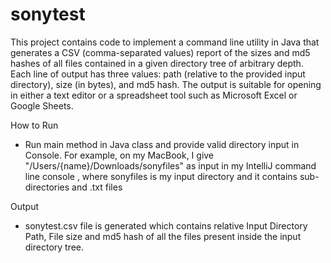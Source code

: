 # sonytest
This project contains code to implement a command line utility in Java that generates a CSV (comma-separated values) report of the sizes and md5 hashes of all files contained in a given directory tree of arbitrary depth. Each line of output has three values: path (relative to the provided input directory), size (in bytes), and md5 hash. The output is suitable for opening in either a text editor or a spreadsheet tool such as Microsoft Excel or Google Sheets.

How to Run 
- Run main method in Java class and provide valid directory input in Console. For example, on my MacBook, I give "/Users/{name}/Downloads/sonyfiles" as input in my IntelliJ command line console , where sonyfiles is my input directory and it contains sub-directories and .txt files

Output
- sonytest.csv file is generated which contains relative Input Directory Path, File size and md5 hash of all the files present inside the input directory tree. 

